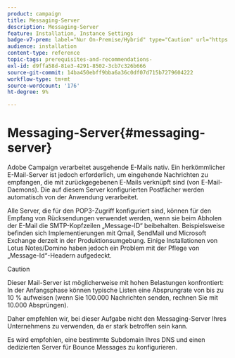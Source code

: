 ```yaml
---
product: campaign
title: Messaging-Server
description: Messaging-Server
feature: Installation, Instance Settings
badge-v7-prem: label="Nur On-Premise/Hybrid" type="Caution" url="https://experienceleague.adobe.com/docs/campaign-classic/using/installing-campaign-classic/architecture-and-hosting-models/hosting-models-lp/hosting-models.html?lang=de" tooltip="Gilt nur für Hybrid- und On-Premise-Bereitstellungen"
audience: installation
content-type: reference
topic-tags: prerequisites-and-recommendations-
exl-id: d9ffa58d-81e3-4291-8502-3cb7c326b666
source-git-commit: 14ba450ebff9bba6a36c0df07d715b7279604222
workflow-type: tm+mt
source-wordcount: '176'
ht-degree: 9%

---
```


# Messaging-Server{#messaging-server}



Adobe Campaign verarbeitet ausgehende E-Mails nativ. Ein herkömmlicher E-Mail-Server ist jedoch erforderlich, um eingehende Nachrichten zu empfangen, die mit zurückgegebenen E-Mails verknüpft sind (von E-Mail-Daemons). Die auf diesem Server konfigurierten Postfächer werden automatisch von der Anwendung verarbeitet.

Alle Server, die für den POP3-Zugriff konfiguriert sind, können für den Empfang von Rücksendungen verwendet werden, wenn sie beim Abholen der E-Mail die SMTP-Kopfzeilen „Message-ID“ beibehalten. Beispielsweise befinden sich Implementierungen mit Qmail, SendMail und Microsoft Exchange derzeit in der Produktionsumgebung. Einige Installationen von Lotus Notes/Domino haben jedoch ein Problem mit der Pflege von „Message-Id“-Headern aufgedeckt.

>[!CAUTION]
>
>Dieser Mail-Server ist möglicherweise mit hohen Belastungen konfrontiert: In der Anfangsphase können typische Listen eine Absprungrate von bis zu 10 % aufweisen (wenn Sie 100.000 Nachrichten senden, rechnen Sie mit 10.000 Absprüngen).
>
>Daher empfehlen wir, bei dieser Aufgabe nicht den Messaging-Server Ihres Unternehmens zu verwenden, da er stark betroffen sein kann.
>
>Es wird empfohlen, eine bestimmte Subdomain Ihres DNS und einen dedizierten Server für Bounce Messages zu konfigurieren.
